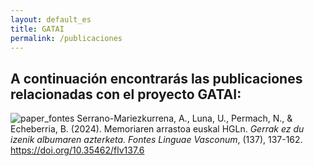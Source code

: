 ```yaml
---
layout: default_es
title: GATAI
permalink: /publicaciones
---
```

<div>
<h2> A continuación encontrarás las publicaciones relacionadas con el proyecto GATAI: </h2>

<p>
<img src="http://www.gatai.eus/assets/img/paper_fontes.jpg" alt="paper_fontes" class="author-image">
Serrano-Mariezkurrena, A., Luna, U., Permach, N., & Echeberria, B. (2024). Memoriaren arrastoa euskal HGLn. <i>Gerrak ez du izenik albumaren azterketa. Fontes Linguae Vasconum</i>, (137), 137-162. <a href="https://doi.org/10.35462/flv137.6" target="_blank"> https://doi.org/10.35462/flv137.6 </a>
</p>
</div>

